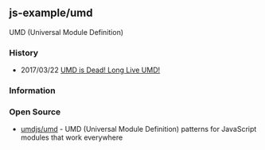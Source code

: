 ## js-example/umd
UMD (Universal Module Definition)


### History
- 2017/03/22 [UMD is Dead! Long Live UMD!](https://jasonformat.com/umd-is-dead-long-live-umd/)


### Information


### Open Source
- [umdjs/umd](https://github.com/umdjs/umd) - UMD (Universal Module Definition) patterns for JavaScript modules that work everywhere
